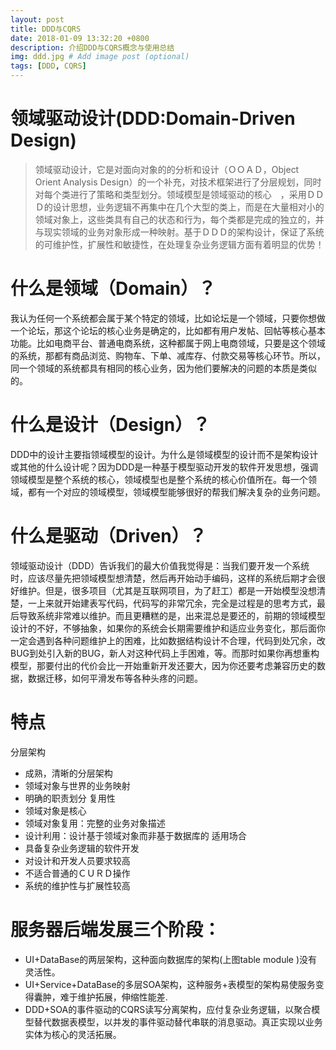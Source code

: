 ```yaml
---
layout: post
title: DDD与CQRS
date: 2018-01-09 13:32:20 +0800
description: 介绍DDD与CQRS概念与使用总结
img: ddd.jpg # Add image post (optional)
tags: [DDD, CQRS]
---
```

领域驱动设计(DDD:Domain-Driven Design)
===========
>领域驱动设计，它是对面向对象的的分析和设计（ＯＯＡＤ，Object Orient Analysis Design）的一个补充，对技术框架进行了分层规划，同时对每个类进行了策略和类型划分。领域模型是领域驱动的核心　，采用ＤＤＤ的设计思想，业务逻辑不再集中在几个大型的类上，而是在大量相对小的领域对象上，这些类具有自己的状态和行为，每个类都是完成的独立的，并与现实领域的业务对象形成一种映射。基于ＤＤＤ的架构设计，保证了系统的可维护性，扩展性和敏捷性，在处理复杂业务逻辑方面有着明显的优势！

# 什么是领域（Domain）？
我认为任何一个系统都会属于某个特定的领域，比如论坛是一个领域，只要你想做一个论坛，那这个论坛的核心业务是确定的，比如都有用户发帖、回帖等核心基本功能。比如电商平台、普通电商系统，这种都属于网上电商领域，只要是这个领域的系统，那都有商品浏览、购物车、下单、减库存、付款交易等核心环节。所以，同一个领域的系统都具有相同的核心业务，因为他们要解决的问题的本质是类似的。

# 什么是设计（Design）？
DDD中的设计主要指领域模型的设计。为什么是领域模型的设计而不是架构设计或其他的什么设计呢？因为DDD是一种基于模型驱动开发的软件开发思想，强调领域模型是整个系统的核心，领域模型也是整个系统的核心价值所在。每一个领域，都有一个对应的领域模型，领域模型能够很好的帮我们解决复杂的业务问题。

# 什么是驱动（Driven）？
领域驱动设计（DDD）告诉我们的最大价值我觉得是：当我们要开发一个系统时，应该尽量先把领域模型想清楚，然后再开始动手编码，这样的系统后期才会很好维护。但是，很多项目（尤其是互联网项目，为了赶工）都是一开始模型没想清楚，一上来就开始建表写代码，代码写的非常冗余，完全是过程是的思考方式，最后导致系统非常难以维护。而且更糟糕的是，出来混总是要还的，前期的领域模型设计的不好，不够抽象，如果你的系统会长期需要维护和适应业务变化，那后面你一定会遇到各种问题维护上的困难，比如数据结构设计不合理，代码到处冗余，改BUG到处引入新的BUG，新人对这种代码上手困难，等。而那时如果你再想重构模型，那要付出的代价会比一开始重新开发还要大，因为你还要考虑兼容历史的数据，数据迁移，如何平滑发布等各种头疼的问题。

# 特点
 分层架构
  * 成熟，清晰的分层架构
  * 领域对象与世界的业务映射
  * 明确的职责划分
 复用性
  * 领域对象是核心
  * 领域对象复用：完整的业务对象描述
  * 设计利用：设计基于领域对象而非基于数据库的
 适用场合
  * 具备复杂业务逻辑的软件开发
  * 对设计和开发人员要求较高
  * 不适合普通的ＣＵＲＤ操作
  * 系统的维护性与扩展性较高


# 服务器后端发展三个阶段：
* UI+DataBase的两层架构，这种面向数据库的架构(上图table	module )没有灵活性。
* UI+Service+DataBase的多层SOA架构，这种服务+表模型的架构易使服务变得囊肿，难于维护拓展，伸缩性能差.
* DDD+SOA的事件驱动的CQRS读写分离架构，应付复杂业务逻辑，以聚合模型替代数据表模型，以并发的事件驱动替代串联的消息驱动。真正实现以业务实体为核心的灵活拓展。
